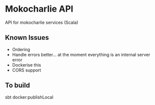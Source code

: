 # Mokocharlie API

API for mokocharlie services (Scala)

## Known Issues

- Ordering
- Handle errors better... at the moment everything is an internal server error
- Dockerise this
- CORS support

## To build

sbt docker:publishLocal